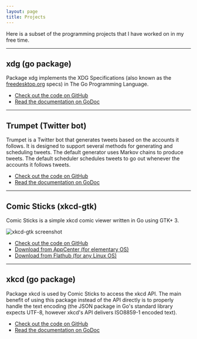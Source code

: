 ```yaml
---
layout: page
title: Projects
---
```


Here is a subset of the programming projects that I have worked on in my
free time.

---

## xdg (go package)

Package xdg implements the XDG Specifications (also known as the
[freedesktop.org](https://www.freedesktop.org/) specs) in The Go
Programming Language.

* [Check out the code on GitHub](https://github.com/rkoesters/xdg)
* [Read the documentation on GoDoc](https://godoc.org/github.com/rkoesters/xdg)

---

## Trumpet (Twitter bot)

Trumpet is a Twitter bot that generates tweets based on the accounts it
follows. It is designed to support several methods for generating and
scheduling tweets. The default generator uses Markov chains to produce
tweets. The default scheduler schedules tweets to go out whenever the
accounts it follows tweets.

* [Check out the code on GitHub](https://github.com/rkoesters/trumpet)
* [Read the documentation on GoDoc](https://godoc.org/github.com/rkoesters/trumpet)

---

## Comic Sticks (xkcd-gtk)

Comic Sticks is a simple xkcd comic viewer written in Go using GTK+ 3.

![xkcd-gtk screenshot](https://raw.githubusercontent.com/rkoesters/xkcd-gtk/master/screenshots/screenshot-1.png)

* [Check out the code on GitHub](https://github.com/rkoesters/xkcd-gtk)
* [Download from AppCenter (for elementary OS)](https://appcenter.elementary.io/com.github.rkoesters.xkcd-gtk)
* [Download from Flathub (for any Linux OS)](https://flathub.org/apps/details/com.github.rkoesters.xkcd-gtk)

---

## xkcd (go package)

Package xkcd is used by Comic Sticks to access the xkcd API. The main
benefit of using this package instead of the API directly is to properly
handle the text encoding (the JSON package in Go's standard library
expects UTF-8, however xkcd's API delivers ISO8859-1 encoded text).

* [Check out the code on GitHub](https://github.com/rkoesters/xkcd)
* [Read the documentation on GoDoc](https://godoc.org/github.com/rkoesters/xkcd)
